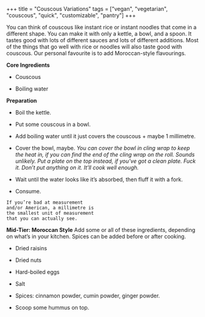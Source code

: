 +++
title = "Couscous Variations"
tags = ["vegan", "vegetarian", "couscous", "quick", "customizable", "pantry"]
+++

You can think of couscous like instant rice or instant noodles that come in
a different shape. You can make it with only a kettle, a bowl, and a spoon.
It tastes good with lots of different sauces and lots of different additions.
Most of the things that go well with rice or noodles will also taste good with
couscous. Our personal favourite is to add Moroccan-style flavourings.

**Core Ingredients**
- Couscous

- Boiling water

**Preparation**
- Boil the kettle.

- Put some couscous in a bowl.

- Add boiling water until it just covers the couscous + maybe 1 millimetre.

- Cover the bowl, maybe.
_You can cover the bowl in
cling wrap to keep the heat
in, if you can find the end of
the cling wrap on the roll.
Sounds unlikely. Put a plate
on the top instead, if you’ve
got a clean plate. Fuck it.
Don’t put anything on it.
It’ll cook well enough._

- Wait until the water
looks like it’s absorbed,
then fluff it with a fork.

- Consume.

```
If you’re bad at measurement
and/or American, a millimetre is
the smallest unit of measurement
that you can actually see.
```


**Mid-Tier: Moroccan Style**
Add some or all of these ingredients, depending on what’s in your kitchen.
Spices can be added before or after cooking.

- Dried raisins

- Dried nuts

- Hard-boiled eggs

- Salt

- Spices: cinnamon powder, cumin powder, ginger powder.

- Scoop some hummus on top.